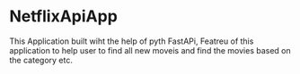 # NetflixApiApp
This Application built wiht the help of pyth FastAPi, Featreu of this application to help user to find all new moveis and find the movies based on the category etc.
